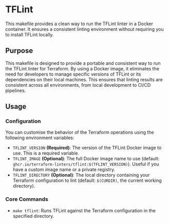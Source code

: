 # TFLint

This makefile provides a clean way to run the TFLint linter in a Docker container.
It ensures a consistent linting environment without requiring you to install TFLint locally.

## Purpose

This makefile is designed to provide a portable and consistent way to run the TFLint linter for Terraform.
By using a Docker image, it eliminates the need for developers to manage specific versions of TFLint or its dependencies on their local machines.
This ensures that linting results are consistent across all environments, from local development to CI/CD pipelines.

## Usage

### Configuration

You can customise the behavior of the Terraform operations using the following environment variables:

- `TFLINT_VERSION` **(Required)**: The version of the TFLint Docker image to use. This is a required variable.
- `TFLINT_IMAGE` **(Optional)**: The full Docker image name to use (default: `ghcr.io/terraform-linters/tflint:$(TFLINT_VERSION)`). Useful if you have a custom image name or a private registry.
- `TFLINT_DIRECTORY` **(Optional)**: The local directory containing your Terraform configuration to lint (default: `$(CURDIR)`, the current working directory).

### Core Commands

- `make tflint`: Runs TFLint against the Terraform configuration in the specified directory.

